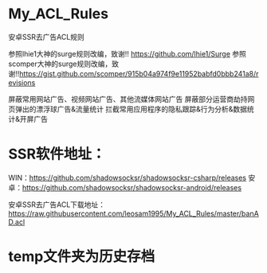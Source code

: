 # My_ACL_Rules
安卓SSR去广告ACL规则

参照lhie1大神的surge规则改编，致谢!! https://github.com/lhie1/Surge
参照scomper大神的surge规则改编，致谢!!https://gist.github.com/scomper/915b04a974f9e11952babfd0bbb241a8/revisions

屏蔽常用网站广告、视频网站广告、其他流媒体网站广告
屏蔽部分运营商劫持网页弹出的漂浮球广告&流量统计
拦截常用应用程序的隐私跟踪&行为分析&数据统计&开屏广告

# SSR软件地址：
WIN：https://github.com/shadowsocksr/shadowsocksr-csharp/releases
安卓：https://github.com/shadowsocksr/shadowsocksr-android/releases

安卓SSR去广告ACL下载地址：https://raw.githubusercontent.com/leosam1995/My_ACL_Rules/master/banAD.acl

# temp文件夹为历史存档
